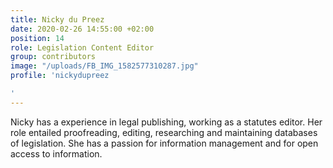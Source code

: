 ```yaml
---
title: Nicky du Preez
date: 2020-02-26 14:55:00 +02:00
position: 14
role: Legislation Content Editor
group: contributors
image: "/uploads/FB_IMG_1582577310287.jpg"
profile: 'nickydupreez

'
---
```


Nicky has a experience in legal publishing, working as a statutes editor. Her role entailed proofreading, editing, researching and maintaining databases of legislation. She has a passion for information management and for open access to information.